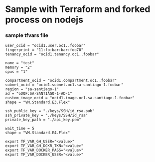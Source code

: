 # Sample with Terraform and forked process on nodejs

### sample tfvars file

```oci credentials for terraform 
user_ocid = "ocid1.user.oc1..foobar"
fingerprint = "11:fo:bar:bar:foo70"
tenancy_ocid = "ocid1.tenancy.oc1..foobar"

name = "test"
memory = "2"
cpus = "1"

compartment_ocid = "ocid1.compartment.oc1..foobar"
subnet_ocid = "ocid1.subnet.oc1.sa-santiago-1.foobar"
region = "sa-santiago-1"
ad = "oDQF:SA-SANTIAGO-1-AD-1"
custom_image_ocid = "ocid1.image.oc1.sa-santiago-1.foobar"
shape = "VM.Standard.E3.Flex"

ssh_public_key = "./keys/SSH/id_rsa.pub"
ssh_private_key = "./keys/SSH/id_rsa"
private_key_path = "./api_key.pem"

wait_time = 5
shape = "VM.Standard.E4.Flex"
```

```local environment variables
export TF_VAR_GH_USER="<value>"
export TF_VAR_GH_DCKR_TKN="<value>"
export TF_VAR_DOCKER_PASS="<value>"
export TF_VAR_DOCKER_USER="<value>"
```